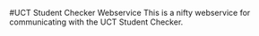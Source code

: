 #UCT Student Checker Webservice
This is a nifty webservice for communicating with the UCT Student Checker.

